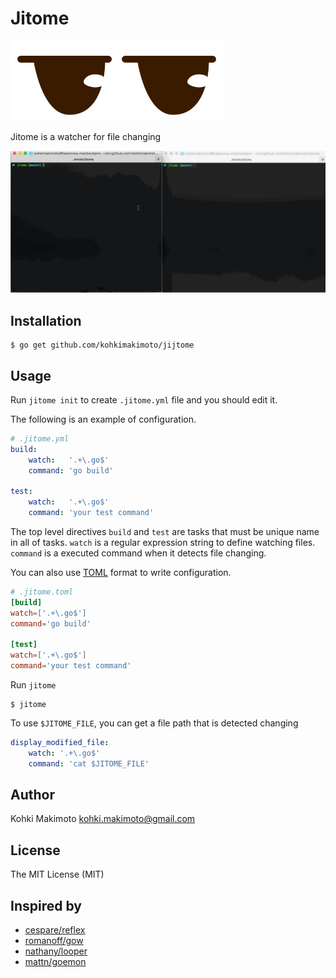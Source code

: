 # Jitome

![logo.png](logo.png)

Jitome is a watcher for file changing

![jitome.gif](jitome.gif)

## Installation

```
$ go get github.com/kohkimakimoto/jijtome
```

## Usage

Run `jitome init` to create `.jitome.yml` file and you should edit it.

The following is an example of configuration.

```yaml
# .jitome.yml
build:
    watch:   '.+\.go$'
    command: 'go build'

test:
    watch:   '.+\.go$'
    command: 'your test command'
```

The top level directives `build` and `test` are tasks that must be unique name in all of tasks.
`watch` is a regular expression string to define watching files.
`command` is a executed command  when it detects file changing.

You can also use [TOML](https://github.com/toml-lang/toml) format to write configuration.

```toml
# .jitome.toml
[build]
watch=['.+\.go$']
command='go build'

[test]
watch=['.+\.go$']
command='your test command'
```

Run `jitome`

```
$ jitome
```

To use `$JITOME_FILE`, you can get a file path that is detected changing

```yaml
display_modified_file:
    watch: '.+\.go$'
    command: 'cat $JITOME_FILE'
```

## Author

Kohki Makimoto <kohki.makimoto@gmail.com>

## License

The MIT License (MIT)

## Inspired by

* [cespare/reflex](https://github.com/cespare/reflex)
* [romanoff/gow](https://github.com/romanoff/gow)
* [nathany/looper](https://github.com/nathany/looper)
* [mattn/goemon](https://github.com/mattn/goemon)

